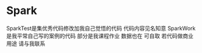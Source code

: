 # Spark
SparkTest是集优秀代码修改加我自己觉悟的代码 代码内容见名知意
SparkWork是我平常自己写的案例的代码 部分是我课程作业 数据也在 可自取
若代码做商业用途 请与我联系 
